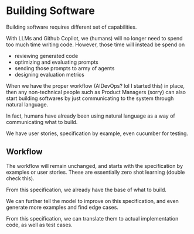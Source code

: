# Building Software

Building software requires different set of capabilities.


With LLMs and Github Copilot, we (humans) will no longer need to spend too much time writing code. However, those time will instead be spend on 

- reviewing generated code
- optimizing and evaluating prompts
- sending those prompts to army of agents
- designing evaluation metrics

When we have the proper workflow (AIDevOps? lol I started this) in place, then any non-technical people such as Product Managers (sorry) can also start building softwares by just communicating to the system through natural language.

In fact, humans have already been using natural language as a way of communicating what to build.

We have user stories, specification by example, even cucumber for testing.

## Workflow

The workflow will remain unchanged, and starts with the specification by examples or user stories. These are essentially zero shot learning (double check this).

From this specification, we already have the base of what to build.

We can further tell the model to improve on this specification, and even generate more examples and find edge cases.

From this specification, we can translate them to actual implementation code, as well as test cases.

